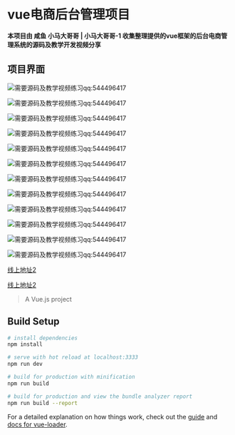 # vue电商后台管理项目

**本项目由 咸鱼 小马大哥哥 | 小马大哥哥-1  收集整理提供的vue框架的后台电商管理系统的源码及教学开发视频分享**

## 项目界面

![需要源码及教学视频练习qq:544496417](http://49.234.94.154/static/image/%E7%94%A8%E6%88%B7%E5%88%97%E8%A1%A8.png "需要源码及教学视频练习qq:544496417")

![需要源码及教学视频练习qq:544496417](http://49.234.94.154/static/image/%E6%B7%BB%E5%8A%A0%E7%94%A8%E6%88%B7.png "需要源码及教学视频练习qq:544496417")

![需要源码及教学视频练习qq:544496417](http://49.234.94.154/static/image/%E8%A7%92%E8%89%B2%E5%88%97%E8%A1%A8.png "需要源码及教学视频练习qq:544496417")

![需要源码及教学视频练习qq:544496417](http://49.234.94.154/static/image/%E5%88%86%E9%85%8D%E6%9D%83%E9%99%90.png "需要源码及教学视频练习qq:544496417")

![需要源码及教学视频练习qq:544496417](http://49.234.94.154/static/image/%E6%B7%BB%E5%8A%A0%E8%A7%92%E8%89%B2.png "需要源码及教学视频练习qq:544496417")

![需要源码及教学视频练习qq:544496417](http://49.234.94.154/static/image/%E6%9D%83%E9%99%90%E5%88%97%E8%A1%A8.png "需要源码及教学视频练习qq:544496417")

![需要源码及教学视频练习qq:544496417](http://49.234.94.154/static/image/%E5%95%86%E5%93%81%E5%88%97%E8%A1%A8.png "需要源码及教学视频练习qq:544496417")

![需要源码及教学视频练习qq:544496417](http://49.234.94.154/static/image/%E6%B7%BB%E5%8A%A0%E5%95%86%E5%93%81.png "需要源码及教学视频练习qq:544496417")

![需要源码及教学视频练习qq:544496417](http://49.234.94.154/static/image/%E5%88%86%E7%B1%BB%E5%8F%82%E6%95%B0.png "需要源码及教学视频练习qq:544496417")

![需要源码及教学视频练习qq:544496417](http://49.234.94.154/static/image/%E5%95%86%E5%93%81%E5%88%86%E7%B1%BB.png "需要源码及教学视频练习qq:544496417")

![需要源码及教学视频练习qq:544496417](http://49.234.94.154/static/image/%E8%AE%A2%E5%8D%95%E5%88%97%E8%A1%A8.png "需要源码及教学视频练习qq:544496417")

![需要源码及教学视频练习qq:544496417](http://49.234.94.154/static/image/%E6%95%B0%E6%8D%AE%E6%8A%A5%E8%A1%A8.png "需要源码及教学视频练习qq:544496417")

[线上地址2](http://www.xiaomadagege.cn/ "需要源码及教学视频练习qq:544496417")

[线上地址2](http://49.234.94.154/ "需要源码及教学视频练习qq:544496417")

> A Vue.js project

## Build Setup

``` bash
# install dependencies
npm install

# serve with hot reload at localhost:3333
npm run dev

# build for production with minification
npm run build

# build for production and view the bundle analyzer report
npm run build --report
```

For a detailed explanation on how things work, check out the [guide](http://vuejs-templates.github.io/webpack/) and [docs for vue-loader](http://vuejs.github.io/vue-loader).
